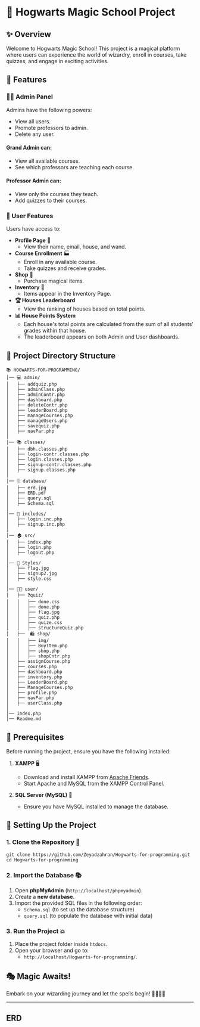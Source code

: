 # 🏰 Hogwarts Magic School Project

## ✨ Overview
Welcome to Hogwarts Magic School! This project is a magical platform where users can experience the world of wizardry, enroll in courses, take quizzes, and engage in exciting activities.

## 🧐 Features
### 🧙‍♂️ Admin Panel
Admins have the following powers:
- View all users.
- Promote professors to admin.
- Delete any user.

#### Grand Admin can:
- View all available courses.
- See which professors are teaching each course.

#### Professor Admin can:
- View only the courses they teach.
- Add quizzes to their courses.

### 🎩 User Features
Users have access to:
- **Profile Page** 📜
  - View their name, email, house, and wand.
- **Course Enrollment** 🏭
  - Enroll in any available course.
  - Take quizzes and receive grades.
- **Shop** 🛒
  - Purchase magical items.
- **Inventory** 🎒
  - Items appear in the Inventory Page.
- **🏆 Houses Leaderboard**
  - View the ranking of houses based on total points.
- **📊 House Points System**
  - Each house's total points are calculated from the sum of all students' grades within that house.
  - The leaderboard appears on both Admin and User dashboards.

## 📂 Project Directory Structure
```
📚 HOGWARTS-FOR-PROGRAMMING/
│── 💻 admin/
│   ├── addquiz.php
│   ├── adminClass.php
│   ├── adminContr.php
│   ├── dashboard.php
│   ├── deleteContr.php
│   ├── leaderBoard.php
│   ├── manageCourses.php
│   ├── manageUsers.php
│   ├── savequiz.php
│   ├── navPar.php
│
│── 📚 classes/
│   ├── dbh.classes.php
│   ├── login-contr.classes.php
│   ├── login.classes.php
│   ├── signup-contr.classes.php
│   ├── signup.classes.php
│
│── 🗄️ database/
│   ├── erd.jpg
│   ├── ERD.pdf
│   ├── query.sql
│   ├── Schema.sql
│
│── 📁 includes/
│   ├── login.inc.php
│   ├── signup.inc.php
│
│── 🏠 src/
│   ├── index.php
│   ├── login.php
│   ├── logout.php
│
│── 🌟 Styles/
│   ├── flag.jpg
│   ├── signup2.jpg
│   ├── style.css
│
│── 👨‍🎓 user/
│   ├── ❓quiz/
│   │   ├── done.css
│   │   ├── done.php
│   │   ├── flag.jpg
│   │   ├── quiz.php
│   │   ├── quize.css
│   │   ├── structureQuiz.php
│   ├──  🛍️ shop/
│   │   ├── img/
│   │   ├── BuyItem.php
│   │   ├── shop.php
│   │   ├── shopCntr.php
│   ├── assignCourse.php
│   ├── courses.php
│   ├── dashboard.php
│   ├── inventory.php
│   ├── LeaderBoard.php
│   ├── ManageCourses.php
│   ├── profile.php
│   ├── navPar.php
│   ├── userClass.php
│
│── index.php
│── Readme.md
```

## 📌 Prerequisites
Before running the project, ensure you have the following installed:

1. **XAMPP** 🖥️  
   - Download and install XAMPP from [Apache Friends](https://www.apachefriends.org/).
   - Start Apache and MySQL from the XAMPP Control Panel.

2. **SQL Server (MySQL)** 📂  
   - Ensure you have MySQL installed to manage the database.

## 🚀 Setting Up the Project
### 1. Clone the Repository 🎩
```
git clone https://github.com/Zeyadzahran/Hogwarts-for-programming.git
cd Hogwarts-for-programming
```

### 2. Import the Database 📚
1. Open **phpMyAdmin** (`http://localhost/phpmyadmin`).
2. Create a **new database**.
3. Import the provided SQL files in the following order:
   - `Schema.sql` (to set up the database structure)
   - `query.sql` (to populate the database with initial data)

### 3. Run the Project 💥
1. Place the project folder inside `htdocs`.
2. Open your browser and go to:
   - `http://localhost/Hogwarts-for-programming/`.

## 🎭 Magic Awaits!
Embark on your wizarding journey and let the spells begin! 🧙‍♂️🫶🌟



---

## ERD




